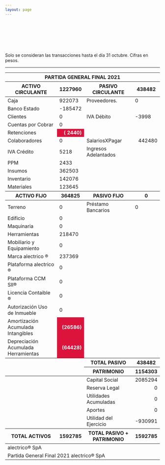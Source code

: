 ```yaml
--- 
layout: page
--- 
```




<br> <br> <br> <br> <br> <br> 
Solo se consideran las transacciones hasta el día 31	octubre.
Cifras en pesos.
<table>
<thead> <th colspan='6'> PARTIDA GENERAL FINAL 2021 </th> </thead> 
<thead> <th>  ACTIVO CIRCULANTE </th> <th> 1227960</th>
<th > PASIVO CIRCULANTE </th> <th>438482</th> </thead>
<tbody>
<tr> <td> Caja </td> <td>922073</td> <td> Proveedores. </td> <td> 0</td> </tr>
<tr> <td> Banco Estado </td> <td>-185472</td></tr>
<tr> <td> Clientes </td> <td>0</td> <td>  IVA Débito </td> <td>-3998</td> </tr>
<tr> <td> Cuentas por Cobrar </td> <td>0</td></tr>
<tr> <td> Retenciones </td> <td align='right' style='font-weight:bold; color: white; background-color: crimson'>(  2440)</td> </tr> 
<tr> <td> Colaboradores </td> <td> 0</td> 
<td> SalariosXPagar </td> <td align='right'> 442480</td></tr> 
<tr> <td> IVA Crédito </td><td>5218</td> 
<td> Ingresos Adelantados </td> </tr>
<tr> <td> PPM </td> <td>2433</td></tr> 
<tr> <td> Insumos</td> <td>362503</td> </tr>
<tr> <td> Inventario </td>
<td>142076</td> </tr>
<tr> <td> Materiales </td>
<td>123645</td> </tr>
<thead> <th> ACTIVO FIJO </th> <th>364825</th> 
<th> PASIVO FIJO </th> <th>0</th>  </thead> 
<tr> <td> Terreno </td> <td>0</td> 
<td> Préstamo Bancarios </td> <td>0</td> </tr>
<tr><td> Edificio </td> <td>0</td> </tr>
<tr><td> Maquinaria </td> <td>0</td> <td colspan='2'> </td> </tr>
<tr><td> Herramientas </td> <td>218470</td> <td colspan='2'> </td> </tr>
<tr><td> Mobiliario y Equipamiento </td><td> 0 </td> <td colspan='2'> </td> </tr>
<tr><td> Marca alectrico ® </td> <td>237369</td> <td colspan='2'> </td> </tr>
<tr><td> Plataforma alectrico ® </td> <td>0</td> <td colspan='2'> </td> </tr>
<tr><td> Plataforma CCM SII® </td> <td>0</td> <td colspan='2'> </td> </tr>
<tr><td> Licencia Contaible ®  </td> <td>0</td> <td colspan='2'> </td> </tr>
<tr><td> Autorización Uso de Inmueble </td> <td>0</td> <td colspan='2'> </td> </tr>
<tr><td> Amortización Acumulada Intangibles </td> <td align='right' style='font-weight:bold; color: white; background-color: crimson'>(26586)</td> <td colspan='2'> </td> </tr>
<tr><td> Depreciación Acumulada Herramientas </td> <td align='right' style='font-weight:bold; color: white; background-color: crimson'>(64428)</td><td colspan='2'> </td> </tr>
<thead> <td> </td> <td> </td> <th> TOTAL PASIVO </th> <th> 438482</th></thead>
<thead> <td> </td> <td> </td> <th> PATRIMONIO </th> <th>1154303</th> </thead><tr> <td colspan='2'></td> <td> Capital Social </td><td align='right'> 2085294</td> </tr>
<tr> <td colspan='2'></td> <td> Reserva Legal </td> <td align='right' >0</td> </tr>
<tr> <td colspan='2'></td> <td> Utilidades Acumuladas </td> <td align='right' >0</td> </tr>
<tr> <td colspan='2'></td> <td> Aportes </td> <td align='right' >0</td> </tr>
<tr> <td colspan='2'></td> <td> Utilidad del Ejercicio </td><td align='right'>-930991</td> </tr>
<thead><th>TOTAL ACTIVOS</th><th>1592785</th><th>TOTAL PASIVO + PATRIMONIO</th><th>1592785</th></thead>
<tr><td colspan='8'> alectrico® SpA </td> </tr>
<tr><td colspan='8'> Partida General Final 2021 alectrico® SpA</td></tr>
<tr> <hr> </tr>
</tbody>
</table>
